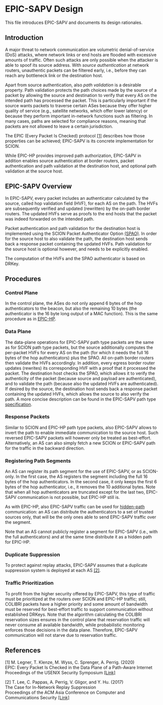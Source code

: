 # EPIC-SAPV Design

This file introduces EPIC-SAPV and documents its design rationales.

## Introduction

A major threat to network communication are volumetric denial-of-service
(DoS) attacks, where network links or
end hosts are flooded with excessive amounts of traffic. Often such
attacks are only possible when the attacker is able to spoof its
source address. With *source authentication* at network routers,
unauthentic packets can be filtered early, i.e., before they can
reach any bottleneck link or the destination host.

Apart from source authentication, also *path validation* is a
desirable property. Path validation protects the path choices
made by the source of a packet by allowing
the source and destination to verify that every AS on the intended
path has processed the packet. This is particularly important if the
source wants packets to traverse certain ASes because they offer
higher quality of service (e.g., satellite networks, which offer
lower latency) or because they perform important in-network functions
such as filtering. In many cases, paths are selected for compliance
reasons, meaning that packets are not allowed to leave a certain
jurisdiction.

The EPIC (Every Packet Is Checked) protocol [[1]](#1) describes how
those properties can be achieved; EPIC-SAPV is its concrete
implementation for SCION.

While EPIC-HP provides improved path authorization, EPIC-SAPV in
addition enables source authentication at border routers, packet
authentication and path validation at the destination host, and
optional path validation at the source host.

## EPIC-SAPV Overview

In EPIC-SAPV, every packet includes an authenticator calculated by
the source, called hop validation field (HVF), for each AS on the
path. The HVFs are subsequently verified and updated (rewritten) by
the on-path border routers. The updated HVFs serve as proofs to
the end hosts that the packet was indeed forwarded on the intended path.

Packet authentication and path validation for the destination host is
implemented using the SCION Packet Authenticator Option
[(SPAO)](https://scion.docs.anapaya.net/en/latest/protocols/authenticator-option.html).
In order for the source host to also validate the path, the
destination host sends back a response packet containing the updated
HVFs. Path validation for the source host is optional however, and
needs to be explicitly enabled.

The computation of the HVFs and the SPAO authenticator is based on DRKey.

## Procedures

### Control Plane

In the control plane, the ASes do not only append 6 bytes of the hop
authenticators to the beacon, but also the remaining 10 bytes (the
authenticator is the 16 byte long output of a MAC function).
This is the same procedure as in
[EPIC-HP](https://scion.docs.anapaya.net/en/latest/EPIC.html#control-plane).

### Data Plane

The data-plane operations for EPIC-SAPV path type packets are the same
as for SCION path type packets, but the source additionally computes
the per-packet HVFs for every AS on the path (for
which it needs the full 16 bytes of the hop authenticators) plus the
SPAO.
All on-path border routers then validate the HVFs accordingly. In
addition, every egress border router updates (rewrites) its
corresponding HVF with a proof that it processed the
packet. The destination host checks the SPAO, which allows it to
verify the authenticity of the packet (because source and payload are
authenticated), and to validate the path (because also the updated HVFs
are authenticated). If desired by the source, the destination host
sends back a response packet containing the updated HVFs, which allows
the source to also verify the path.
A more concise description can be found in the EPIC-SAPV path
type
[specification](https://scion.docs.anapaya.net/en/latest/protocols/scion-header.html#path-type-epic-sapv).

### Response Packets

Similar to SCION and EPIC-HP path type packets, also EPIC-SAPV
allows to invert the path to enable immediate communication to the
source host. Such reversed EPIC-SAPV packets will however only be
treated as best-effort. Alternatively, an AS can also simply fetch a
new SCION or EPIC-SAPV path for the traffic in the backward direction.

### Registering Path Segments

An AS can register its path segment for the use of EPIC-SAPV, or as
SCION-only. In the first case, the AS registers the segment including
the full 16 bytes of the hop authenticators. In the second case, it
only keeps the first 6 bytes of the hop authenticator, i.e., it
removes the 10 additional bytes. Note that when all hop authenticators
are truncated except for the last two, EPIC-SAPV communication is
not possible, but EPIC-HP still is.

As with EPIC-HP, also EPIC-SAPV traffic can be used for
[hidden-path](https://scion.docs.anapaya.net/en/latest/HiddenPaths.html)
communication: an AS can distribute the authenticators to
a set of trusted sources only, that will be the only ones able
to send EPIC-SAPV traffic over the segment.

Note that an AS cannot publicly register a segment for EPIC-SAPV
(i.e., with the full authenticators) and at the same time distribute
it as a hidden path for EPIC-HP.

### Duplicate Suppression

To protect against replay attacks, EPIC-SAPV assumes that a duplicate
suppression system is deployed at each AS [[2]](#2).

### Traffic Prioritization

To profit from the higher security offered by EPIC-SAPV, this type of traffic must be
prioritized at the routers over SCION and EPIC-HP traffic; still, COLIBRI
packets have a higher priority and some amount of bandwidth must be
reserved for best-effort traffic to support communication without established
DRKeys.
Note that the algorithm calculating the COLIBRI reservation sizes
ensures in the control plane that reservation traffic will never
consume all available bandwidth, while probabilistic monitoring
enforces those decisions in the data plane. Therefore, EPIC-SAPV
communication will not starve due to reservation traffic.

## References

<a id="1">[1]</a>
M. Legner, T. Klenze, M. Wyss, C. Sprenger, A. Perrig. (2020) <br>
EPIC: Every Packet Is Checked in the Data Plane of a Path-Aware Internet <br>
Proceedings of the USENIX Security Symposium
[[Link]](https://netsec.ethz.ch/publications/papers/Legner_Usenix2020_EPIC.pdf)

<a id="2">[2]</a>
T. Lee, C. Pappas, A. Perrig, V. Gligor, and Y. Hu. (2017) <br>
The Case for In-Network Replay Suppression <br>
Proceedings of the ACM Asia Conference on Computer and Communications Security
[[Link]](https://netsec.ethz.ch/publications/papers/replay2017.pdf)
